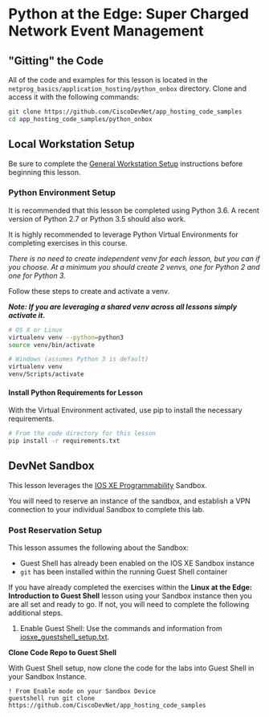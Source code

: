 # Python at the Edge: Super Charged Network Event Management

## "Gitting" the Code
All of the code and examples for this lesson is located in the `netprog_basics/application_hosting/python_onbox` directory.  Clone and access it with the following commands:

```bash
git clone https://github.com/CiscoDevNet/app_hosting_code_samples
cd app_hosting_code_samples/python_onbox
```

## Local Workstation Setup
Be sure to complete the [General Workstation Setup](https://github.com/CiscoDevNet/app_hosting_code_samples/blob/master/readme_resources/workstation_setup.md) instructions before beginning this lesson.  

### Python Environment Setup
It is recommended that this lesson be completed using Python 3.6.  A recent version of Python 2.7 or Python 3.5 should also work.  

It is highly recommended to leverage Python Virtual Environments for completing exercises in this course.  

*There is no need to create independent venv for each lesson, but you can if you choose.  At a minimum you should create 2 venvs, one for Python 2 and one for Python 3.*  

Follow these steps to create and activate a venv.  

***Note: If you are leveraging a shared venv across all lessons simply activate it.***

```bash
# OS X or Linux
virtualenv venv --python=python3
source venv/bin/activate
```

```bash
# Windows (assumes Python 3 is default)
virtualenv venv
venv/Scripts/activate
```

#### Install Python Requirements for Lesson
With the Virtual Environment activated, use pip to install the necessary requirements.  

```bash
# From the code directory for this lesson
pip install -r requirements.txt
```

## DevNet Sandbox
This lesson leverages the [IOS XE Programmability](https://devnetsandbox.cisco.com/RM/Diagram/Index/1b83c4bf-f63e-4e4b-9119-9b385751f1b6?diagramType=Topology) Sandbox.  

You will need to reserve an instance of the sandbox, and establish a VPN connection to your individual Sandbox to complete this lab.

### Post Reservation Setup
This lesson assumes the following about the Sandbox:

* Guest Shell has already been enabled on the IOS XE Sandbox instance
* `git` has been installed within the running Guest Shell container  

If you have already completed the exercises within the **Linux at the Edge: Introduction to Guest Shell** lesson using your Sandbox instance then you are all set and ready to go.  If not, you will need to complete the following additional steps.  

1. Enable Guest Shell: Use the commands and information from [iosxe\_guestshell\_setup.txt](iosxe_guestshell_setup.txt).  

**Clone Code Repo to Guest Shell**

With Guest Shell setup, now clone the code for the labs into Guest Shell in your Sandbox Instance.

```
! From Enable mode on your Sandbox Device
guestshell run git clone https://github.com/CiscoDevNet/app_hosting_code_samples    
```
